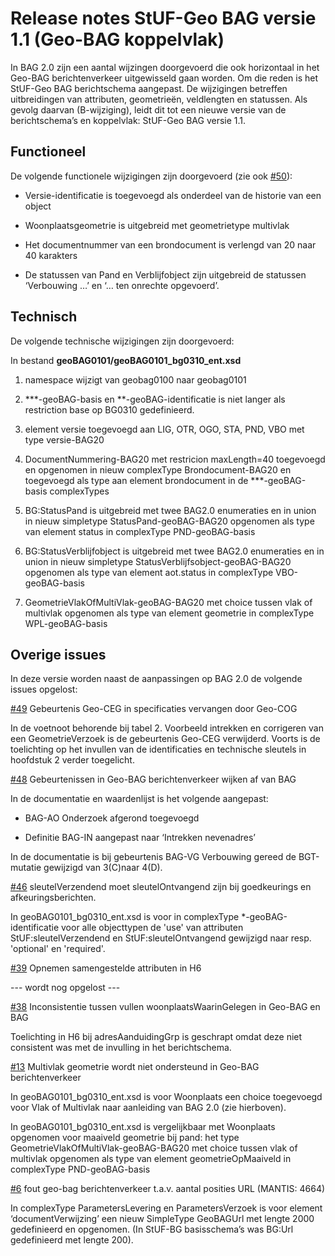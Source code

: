 Release notes StUF-Geo BAG versie 1.1 (Geo-BAG koppelvlak)
==========================================================

In BAG 2.0 zijn een aantal wijzingen doorgevoerd die ook horizontaal in het
Geo-BAG berichtenverkeer uitgewisseld gaan worden. Om die reden is het StUF-Geo
BAG berichtschema aangepast. De wijzigingen betreffen uitbreidingen van
attributen, geometrieën, veldlengten en statussen. Als gevolg daarvan
(B-wijziging), leidt dit tot een nieuwe versie van de berichtschema’s en
koppelvlak: StUF-Geo BAG versie 1.1.

Functioneel
-----------

De volgende functionele wijzigingen zijn doorgevoerd (zie ook
[\#50](https://github.com/Geonovum/GeoBAG/issues/50)):

-   Versie-identificatie is toegevoegd als onderdeel van de historie van een
    object

-   Woonplaatsgeometrie is uitgebreid met geometrietype multivlak

-   Het documentnummer van een brondocument is verlengd van 20 naar 40 karakters

-   De statussen van Pand en Verblijfobject zijn uitgebreid de statussen
    ‘Verbouwing …’ en ‘… ten onrechte opgevoerd’.

Technisch
---------

De volgende technische wijzigingen zijn doorgevoerd:

In bestand **geoBAG0101/geoBAG0101_bg0310_ent.xsd**

1.  namespace wijzigt van geobag0100 naar geobag0101

2.  \*\*\*-geoBAG-basis en \*\*-geoBAG-identificatie is niet langer als
    restriction base op BG0310 gedefinieerd.

3.  element versie toegevoegd aan LIG, OTR, OGO, STA, PND, VBO met type
    versie-BAG20

4.  DocumentNummering-BAG20 met restricion maxLength=40 toegevoegd en opgenomen
    in nieuw complexType Brondocument-BAG20 en toegevoegd als type aan element
    brondocument in de \*\*\*-geoBAG-basis complexTypes

5.  BG:StatusPand is uitgebreid met twee BAG2.0 enumeraties en in union in nieuw
    simpletype StatusPand-geoBAG-BAG20 opgenomen als type van element status in
    complexType PND-geoBAG-basis

6.  BG:StatusVerblijfobject is uitgebreid met twee BAG2.0 enumeraties en in
    union in nieuw simpletype StatusVerblijfsobject-geoBAG-BAG20 opgenomen als
    type van element aot.status in complexType VBO-geoBAG-basis

7.  GeometrieVlakOfMultiVlak-geoBAG-BAG20 met choice tussen vlak of multivlak
    opgenomen als type van element geometrie in complexType WPL-geoBAG-basis

Overige issues
--------------

In deze versie worden naast de aanpassingen op BAG 2.0 de volgende issues
opgelost:

[\#49](https://github.com/Geonovum/GeoBAG/issues/49) Gebeurtenis Geo-CEG in
specificaties vervangen door Geo-COG

In de voetnoot behorende bij tabel 2. Voorbeeld intrekken en corrigeren van een
GeometrieVerzoek is de gebeurtenis Geo-CEG verwijderd. Voorts is de toelichting
op het invullen van de identificaties en technische sleutels in hoofdstuk 2
verder toegelicht.

[\#48](https://github.com/Geonovum/GeoBAG/issues/48) Gebeurtenissen in Geo-BAG
berichtenverkeer wijken af van BAG

In de documentatie en waardenlijst is het volgende aangepast:

-   BAG-AO Onderzoek afgerond toegevoegd

-   Definitie BAG-IN aangepast naar ‘Intrekken nevenadres’

In de documentatie is bij gebeurtenis BAG-VG Verbouwing gereed de BGT-mutatie
gewijzigd van 3(C)naar 4(D).

[\#46](https://github.com/Geonovum/GeoBAG/issues/46) sleutelVerzendend moet
sleutelOntvangend zijn bij goedkeurings en afkeuringsberichten.

In geoBAG0101_bg0310_ent.xsd is voor in complexType \*-geoBAG-identificatie voor
alle objecttypen de 'use' van attributen StUF:sleutelVerzendend en
StUF:sleutelOntvangend gewijzigd naar resp. 'optional' en 'required'.

[\#39](https://github.com/Geonovum/GeoBAG/issues/39) Opnemen samengestelde
attributen in H6

--- wordt nog opgelost ---

[\#38](https://github.com/Geonovum/GeoBAG/issues/38) Inconsistentie tussen
vullen woonplaatsWaarinGelegen in Geo-BAG en BAG

Toelichting in H6 bij adresAanduidingGrp is geschrapt omdat deze niet consistent
was met de invulling in het berichtschema.

[\#13](https://github.com/Geonovum/GeoBAG/issues/13) Multivlak geometrie wordt
niet ondersteund in Geo-BAG berichtenverkeer

In geoBAG0101_bg0310_ent.xsd is voor Woonplaats een choice toegevoegd voor Vlak
of Multivlak naar aanleiding van BAG 2.0 (zie hierboven).

In geoBAG0101_bg0310_ent.xsd is vergelijkbaar met Woonplaats opgenomen voor
maaiveld geometrie bij pand: het type GeometrieVlakOfMultiVlak-geoBAG-BAG20 met
choice tussen vlak of multivlak opgenomen als type van element
geometrieOpMaaiveld in complexType PND-geoBAG-basis

[\#6](https://github.com/Geonovum/GeoBAG/issues/6) fout geo-bag berichtenverkeer
t.a.v. aantal posities URL (MANTIS: 4664)

In complexType ParametersLevering en ParametersVerzoek is voor element
‘documentVerwijzing’ een nieuw SimpleType GeoBAGUrl met lengte 2000 gedefinieerd
en opgenomen. (In StUF-BG basisschema’s was BG:Url gedefinieerd met lengte 200).
